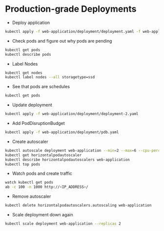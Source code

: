 # Production-grade Deployments

* Deploy application

```sh
kubectl apply -f web-application/deployment/deployment.yaml -f web-application/deployment/service.yaml
```

* Check pods and figure out why pods are pending

```sh
kubectl get pods
kubectl describe pods
```

* Label Nodes

```sh
kubectl get nodes
kubectl label nodes --all storagetype=ssd
```

* See that pods are schedules

```sh
kubectl get pods
```

* Update deployment

```sh
kubectl apply -f web-application/deployment/deployment-2.yaml
```

* Add PodDisruptionBudget

```sh
kubectl apply -f web-application/deployment/pdb.yaml
```

* Create autoscaler

```sh
kubectl autoscale deployment web-application --min=2 --max=6 --cpu-percent=2
kubectl get horizontalpodautoscaler
kubectl describe horizontalpodautoscalers web-application
kubectl top pods
```

* Watch pods and create traffic

```sh
watch kubectl get pods
ab -c 100 -n 1000 http://<IP_ADDRESS>/
```

* Remove autoscaler

```sh
kubectl delete horizontalpodautoscalers.autoscaling web-application
```

* Scale deployment down again

```sh
kubectl scale deployment web-application --replicas 2
```
